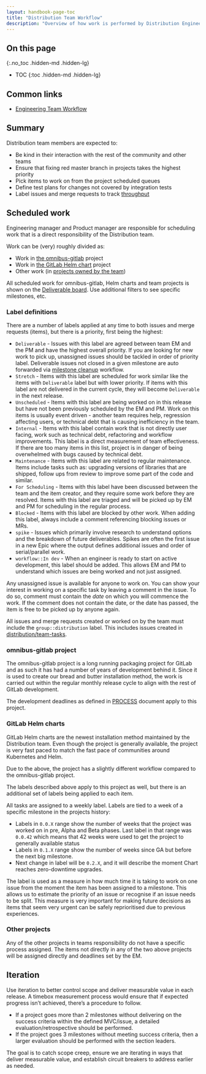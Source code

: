 ```yaml
---
layout: handbook-page-toc
title: "Distribution Team Workflow"
description: "Overview of how work is performed by Distribution Engineers, for Omnibus, Helm and other Engineering projects."
---
```


## On this page
{:.no_toc .hidden-md .hidden-lg}

- TOC
{:toc .hidden-md .hidden-lg}

## Common links

* [Engineering Team Workflow](/handbook/engineering/workflow/)

## Summary

Distribution team members are expected to:

* Be kind in their interaction with the rest of the community and other teams
* Ensure that fixing red master branch in projects takes the highest priority
* Pick items to work on from the project scheduled queues
* Define test plans for changes not covered by integration tests
* Label issues and merge requests to track [throughput](/handbook/engineering/management/throughput/#implementation)

## Scheduled work

Engineering manager and Product manager are responsible for scheduling
work that is a direct responsibility of the Distribution team.

Work can be (very) roughly divided as:

* Work in [the omnibus-gitlab](https://gitlab.com/gitlab-org/omnibus-gitlab/) project
* Work in [the GitLab Helm chart](https://gitlab.com/gitlab-org/charts/gitlab) project
* Other work (in [projects owned by the team](/handbook/engineering/development/enablement/distribution/#projects))

All scheduled work for omnibus-gitlab, Helm charts and team projects is shown on the [Deliverable board](https://gitlab.com/groups/gitlab-org/-/boards/1282058?scope=all&utf8=%E2%9C%93&state=opened&label_name[]=Deliverable&label_name[]=group%3A%3Adistribution). Use additional filters to see specific milestones, etc.

### Label definitions

There are a number of labels applied at any time to both issues and merge requests (items),
but there is a priority, first being the highest:

* `Deliverable` - Issues with this label are agreed between team EM and the PM and have the highest overall priority. If you are looking for new work to pick up,
unassigned issues should be tackled in order of priority label. Deliverable issues not closed in a given milestone are auto forwarded
via [milestone cleanup](/handbook/engineering/workflow/#milestone-cleanup) workflow.
* `Stretch` - Items with this label are scheduled for work similar like
the items with `Deliverable` label but with lower priority. If items with this label are not delivered in the current cycle, they will become `Deliverable` in the next release.
* `Unscheduled` - Items with this label are being worked on in this release but have not been previously scheduled by the EM and PM. Work on this items is
usually event driven - another team requires help, regression affecting users, or technical debt that is causing inefficiency in the team.
* `Internal` - Items with this label contain work that is not directly user facing, work such as technical debt, refactoring and workflow improvements. This label is a direct measurement of team effectiveness. If there are too many
items in this list, project is in danger of being overwhelmed with bugs caused by technical debt.
* `Maintenance` - Items with this label are related to regular maintenance. Items include tasks such as: upgrading versions of libraries that are shipped,
follow ups from review to improve some part of the code and similar.
* `For Scheduling` - Items with this label have been discussed between the team and the item creator,
and they require some work before they are resolved. Items with this label are triaged and will be
picked up by EM and PM for scheduling in the regular process.
* `Blocked` - Items with this label are blocked by other work. When adding this label, always include a comment referencing blocking issues or MRs.
* `spike` - Issues which primarily involve research to understand options and the breakdown of future deliverables. Spikes are often the first issue in a new Epic where the output defines additional issues and order of serial/parallel work.
* `workflow::In dev` - When an engineer is ready to start on active development, this label should be added. This allows EM and PM to understand which issues are being worked and not just assigned.

Any unassigned issue is available for anyone to work on. You can show your interest in working on a specific task by leaving a comment in the issue.
To do so, comment must contain the *date* on which you will commence the work. If the comment does not contain the date, or the date has passed, the item is free to be picked up by anyone again.

All issues and merge requests created or worked on by the team must include the `group::distribution` label. This includes issues created in [distribution/team-tasks](https://gitlab.com/gitlab-org/distribution/team-tasks). 

### omnibus-gitlab project

The omnibus-gitlab project is a long running packaging project for GitLab and
as such it has had a number of years of development behind it. Since it is used to create our bread and butter installation method, the work is carried out
within the regular monthly release cycle to align with the rest of GitLab
development.

The development deadlines as defined in [PROCESS](https://gitlab.com/gitlab-org/gitlab-ce/blob/master/PROCESS.md#feature-freeze-on-the-7th-for-the-release-on-the-22nd) document apply to this project.

### GitLab Helm charts

GitLab Helm charts are the newest installation method maintained by the Distribution team. Even though the project is generally available, the project is very fast paced to match the fast pace of communities around Kubernetes and Helm.

Due to the above, the project has a slightly different workflow compared to the omnibus-gitlab project.

The labels described above apply to this project as well, but there is an additional set of labels being
applied to each item.

All tasks are assigned to a weekly label. Labels are tied to a week of a specific milestone in the projects history:

* Labels in `0.0.X` range show the number of weeks that the project was worked on in pre, Alpha and Beta phases. Last label in that range was `0.0.42` which means that 42 weeks were used to get the project to  generally available status
* Labels in `0.1.X` range show the number of weeks since GA but before the next big milestone.
* Next change in label will be `0.2.X`, and it will describe the moment Chart reaches zero-downtime upgrades.

The label is used as a measure in how much time it is taking to work on one issue from the moment the item has been assigned to a milestone.
This allows us to estimate the priority of an issue or recognise if an issue needs to be split.
This measure is very important for making future decisions as items that seem
very urgent can be safely reprioritised due to previous experiences.

### Other projects

Any of the other projects in teams responsibility do not have a specific process assigned. The items not directly in any of the two above projects
will be assigned directly and deadlines set by the EM.

## Iteration

Use iteration to better control scope and deliver measurable value in each release. A timebox measurement process would ensure that if expected progress isn’t achieved, there’s a procedure to follow. 

* If a project goes more than 2 milestones without delivering on the success criteria within the defined MVC/issue, a detailed evaluation/retrospective should be performed.
* If the project goes 3 milestones without meeting success criteria, then a larger evaluation should be performed with the section leaders.

The goal is to catch scope creep, ensure we are iterating in ways that deliver measurable value, and establish circuit breakers to address earlier as needed.
